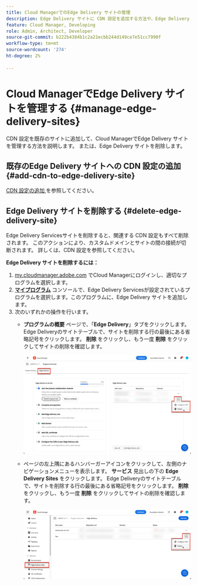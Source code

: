 ```yaml
---
title: Cloud ManagerでのEdge Delivery サイトの管理
description: Edge Delivery サイトに CDN 設定を追加する方法や、Edge Delivery サイトを削除する方法を説明します。
feature: Cloud Manager, Developing
role: Admin, Architect, Developer
source-git-commit: b222b4384b1c2a21ecbb244d149ce7e51cc7990f
workflow-type: tm+mt
source-wordcount: '274'
ht-degree: 2%

---
```


# Cloud ManagerでEdge Delivery サイトを管理する {#manage-edge-delivery-sites}

CDN 設定を既存のサイトに追加して、Cloud ManagerでEdge Delivery サイトを管理する方法を説明します。 または、Edge Delivery サイトを削除します。

## 既存のEdge Delivery サイトへの CDN 設定の追加 {#add-cdn-to-edge-delivery-site}

[CDN 設定の追加 ](/help/implementing/cloud-manager/cdn-configurations/add-cdn-config.md) を参照してください。

## Edge Delivery サイトを削除する {#delete-edge-delivery-site}

Edge Delivery Servicesサイトを削除すると、関連する CDN 設定もすべて削除されます。 このアクションにより、カスタムドメインとサイトの間の接続が切断されます。 詳しくは、CDN 設定を参照してください。<!-- https://wiki.corp.adobe.com/display/DMSArchitecture/%5BKT%5D+Cloud+Manager+2024.9.0+Release -->

**Edge Delivery サイトを削除するには：**

1. [my.cloudmanager.adobe.com](https://my.cloudmanager.adobe.com/) でCloud Managerにログインし、適切なプログラムを選択します。
1. **[マイプログラム](/help/implementing/cloud-manager/navigation.md#my-programs)** コンソールで、Edge Delivery Servicesが設定されているプログラムを選択します。このプログラムに、Edge Delivery サイトを追加します。
1. 次のいずれかの操作を行います。
   * **プログラムの概要** ページで、「**Edge Delivery**」タブをクリックします。 Edge Deliveryのサイトテーブルで、サイトを削除する行の最後にある省略記号をクリックします。
**削除** をクリックし、もう一度 **削除** をクリックしてサイトの削除を確認します。

     ![ 「Edge Delivery」タブからEdge Delivery サイトを追加する ](/help/implementing/cloud-manager/assets/cm-eds-delete1.png)

   * ページの左上隅にあるハンバーガーアイコンをクリックして、左側のナビゲーションメニューを表示します。 **サービス** 見出しの下の **Edge Delivery Sites** をクリックします。
Edge Deliveryのサイトテーブルで、サイトを削除する行の最後にある省略記号をクリックします。 **削除** をクリックし、もう一度 **削除** をクリックしてサイトの削除を確認します。


     ![ 「Edge Delivery サイト」ボタンから「Edge Delivery サイトを追加」 ](/help/implementing/cloud-manager/assets/cm-eds-delete2.png)